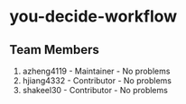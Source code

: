 # you-decide-workflow

## Team Members

1. azheng4119 - Maintainer - No problems
2. hjiang4332 - Contributor - No problems
3. shakeel30 - Contributor - No problems


